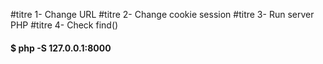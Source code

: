 #titre 1- Change URL
#titre 2- Change cookie session
#titre 3- Run server PHP
#titre 4- Check find()
#### $ php -S 127.0.0.1:8000
